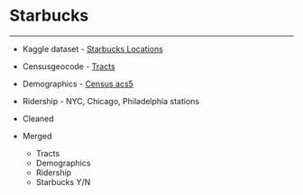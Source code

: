 # Starbucks
---

- Kaggle dataset - [Starbucks Locations](https://www.kaggle.com/starbucks/store-locations) 
- Censusgeocode - [Tracts](https://pypi.org/project/censusgeocode/)
- Demographics - [Census acs5](https://pypi.org/project/census/)
- Ridership - NYC, Chicago, Philadelphia stations  

- Cleaned 
- Merged 
  - Tracts
  - Demographics
  - Ridership
  - Starbucks Y/N 
